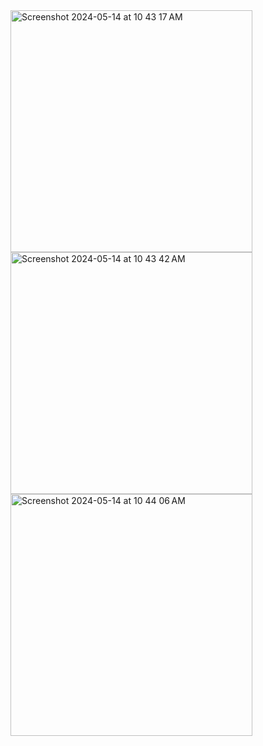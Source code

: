 <img width="387" alt="Screenshot 2024-05-14 at 10 43 17 AM" src="https://github.com/Raghuram224/Registration/assets/81945250/d7fd40dd-91b5-4520-9e54-ff6bd7386952">
<img width="387" alt="Screenshot 2024-05-14 at 10 43 42 AM" src="https://github.com/Raghuram224/Registration/assets/81945250/c03c25a2-4fef-4aa6-a951-c28e151c6af6">
<img width="387" alt="Screenshot 2024-05-14 at 10 44 06 AM" src="https://github.com/Raghuram224/Registration/assets/81945250/6578d4ca-924e-4b8b-826a-f8de765d18ab">
